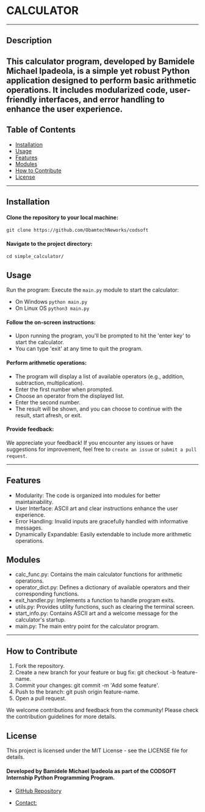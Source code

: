 # CALCULATOR
---
## Description
This calculator program, developed by Bamidele Michael Ipadeola, is a simple yet robust Python application designed to perform basic arithmetic operations. It includes modularized code, user-friendly interfaces, and error handling to enhance the user experience.
---

## Table of Contents
- [Installation](#installation)
- [Usage](#usage)
- [Features](#features)
- [Modules](#modules)
- [How to Contribute](#how-to-contribute)
- [License](#license)
---

## Installation
#### Clone the repository to your local machine:
```
git clone https://github.com/ObamtechNeworks/codsoft
```

#### Navigate to the project directory:
`cd simple_calculator/`

## Usage
Run the program:
Execute the `main.py` module to start the calculator:
- On Windows
`python main.py`
- On Linux OS
`python3 main.py`

#### Follow the on-screen instructions:
- Upon running the program, you'll be prompted to hit the 'enter key' to start the calculator.
- You can type 'exit' at any time to quit the program.

#### Perform arithmetic operations:
- The program will display a list of available operators (e.g., addition, subtraction, multiplication).
- Enter the first number when prompted.
- Choose an operator from the displayed list.
- Enter the second number.
- The result will be shown, and you can choose to continue with the result, start afresh, or exit.

#### Provide feedback:
We appreciate your feedback! If you encounter any issues or have suggestions for improvement, feel free to `create an issue` or `submit a pull request`.

---

## Features
- Modularity: The code is organized into modules for better maintainability.
- User Interface: ASCII art and clear instructions enhance the user experience.
- Error Handling: Invalid inputs are gracefully handled with informative messages.
- Dynamically Expandable: Easily extendable to include more arithmetic operations.

## Modules
- calc_func.py: Contains the main calculator functions for arithmetic operations.
- operator_dict.py: Defines a dictionary of available operators and their corresponding functions.
- exit_handler.py: Implements a function to handle program exits.
- utils.py: Provides utility functions, such as clearing the terminal screen.
- start_info.py: Contains ASCII art and a welcome message for the calculator's startup.
- main.py: The main entry point for the calculator program.

---
## How to Contribute
1. Fork the repository.
2. Create a new branch for your feature or bug fix: git checkout -b feature-name.
3. Commit your changes: git commit -m 'Add some feature'.
4. Push to the branch: git push origin feature-name.
5. Open a pull request.

We welcome contributions and feedback from the community! Please check the contribution guidelines for more details.

## License
This project is licensed under the MIT License - see the LICENSE file for details.

#### Developed by Bamidele Michael Ipadeola as part of the CODSOFT Internship Python Programming Program.

- [GitHub Repository](https://github.com/obamtechnetworks)

- [Contact:](obamtechng@gmail.com)
